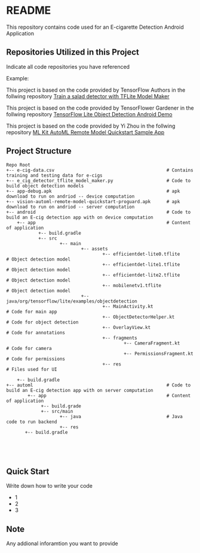 # README

This repository contains code used for an E-cigarette Detection Android Application 

## Repositories Utilized in this Project
Indicate all code repositories you have referenced

Example:

This project is based on the code provided by TensorFlow Authors in the follwing repository
<a href="https://colab.research.google.com/github/googlecodelabs/odml-pathways/blob/main/object-detection/codelab2/python/Train_a_salad_detector_with_TFLite_Model_Maker.ipynb#scrollTo=Hm_UULdW7A9T">Train a salad detector with TFLite Model Maker
</a>

This project is based on the code provided by TensorFlower Gardener in the follwing repository
<a href="https://github.com/tensorflow/examples/tree/master/lite/examples/object_detection/android">TensorFlow Lite Object Detection Android Demo
</a>

This project is based on the code provided by  Yi Zhou in the follwing repository
<a href="https://github.com/googlesamples/mlkit/tree/master/android/automl">ML Kit AutoML Remote Model Quickstart Sample App
</a>


## Project Structure
```
Repo Root
+-- e-cig-data.csv                                          # Contains training and testing data for e-cigs
+-- e_cig_detector_tflite_model_maker.py                    # Code to build object detection models
+-- app-debug.apk                                           # apk download to run on andriod -- device computation
+-- vision-automl-remote-model-quickstart-proguard.apk      # apk download to run on andriod -- server computation
+-- android                                                 # Code to build an E-cig detection app with on device computation 
    +-- app                                                 # Content of application 
            +-- build.gradle
            +-- src
                    +-- main
                            +-- assets
                                    +-- efficientdet-lite0.tflite                               # Object detection model
                                    +-- efficientdet-lite1.tflite                               # Object detection model
                                    +-- efficientdet-lite2.tflite                               # Object detection model
                                    +-- mobilenetv1.tflite                                      # Object detection model
                            +-- java/org/tensorflow/lite/examples/objectdetection
                                    +-- MainActivity.kt                                         # Code for main app
                                    +-- ObjectDetectorHelper.kt                                 # Code for object detection
                                    +-- OverlayView.kt                                          # Code for annotations
                                    +-- fragments
                                            +-- CameraFragment.kt                               # Code for camera 
                                            +-- PermissionsFragment.kt                          # Code for permissions
                                    +-- res                                                     # Files used for UI
                                  
    +-- build.gradle
+-- automl                                                  # Code to build an E-cig detection app with on server computation 
        +-- app                                             # Content of application 
             +-- build.grade
             +-- src/main                                   
                    +-- java                                # Java code to run backend
                    +-- res
       +-- build.gradle 
              
            
            
    
```

## Quick Start
Write down how to write your code

* 1
* 2
* 3

## Note
Any addional inforamtion you want to provide
